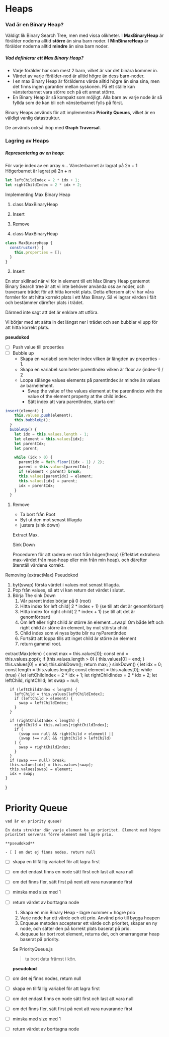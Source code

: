 # Heaps

### Vad är en Binary Heap?
Väldigt lik Binary Search Tree, men med vissa olikheter.
I **MaxBinaryHeap** är förälder noderna alltid **större** än sina barn noder.
I **MinBinareHeap** är förälder noderna alltid **mindre** än sina barn noder.


##### Vad definierar ett Max Binary Heap?

- Varje förälder har som mest 2 barn, vilket är var det binära kommer in.
- Värdet av varje förälder-nod är alltid högre än dess barn-noder.
- I en max Binary Heap är förälderns värde alltid högre än sina sina, men det finns ingen garantier mellan syskonen. På ett ställe kan vänsterbarnet vara större och på ett annat större.
- En Binary Heap är så kompakt som möjligt. Alla barn av varje node är så fyllda som de kan bli och vänsterbarnet fylls på först.



Binary Heaps används för att implementera **Priority Queues**,
vilket är en väldigt vanlig datastruktur.

De används också ihop med **Graph Traversal**.

### Lagring av Heaps

##### Representering av en heap:

För varje index av en array *n*...
Vänsterbarnet är lagrat på 2n + 1
Högerbarnet är lagrat på 2n + n

```javascript
let leftChildIndex = 2 * idx + 1;
let rightChildIndex = 2 * idx + 2;
```


Implementing Max Binary Heap
1. class MaxBinaryHeap
2. Insert
3. Remove

1. class MaxBinaryHeap 

```javascript
class MaxBinaryHeap {
  constructor() {
    this.properties = [];
  }
}
```

2. Insert

En stor skillnad när vi för in element till ett Max Binary Heap gentemot Binary Search tree är att vi inte behöver använda oss av noder, och traversare trädet för att hitta korrekt plats. Detta eftersom att vi har våra formler för att hitta korrekt plats i ett Max Binary. Så vi lagrar värden i fält och bestämmer därefter plats i trädet.

Därmed inte sagt att det är enklare att utföra.

Vi börjar med att sätta in det längst ner i trädet och sen bubblar vi upp för att hitta korrekt plats.



  **pseudokod**

- [ ] Push value till properties
- [ ] Bubble up
    -  Skapa en variabel som heter index vilken är längden av properties - 1.
    -  Skapa en variabel som heter parentIndex vilken är floor av (index-1) / 2
    -  Loopa sålänge values elements på parentIndex är mindre än values av barnelement.
       - Swap the value of the values element at the parentIndex with the value of the element property at the child index.
       - Sätt index att vara parentIndex, starta om!

```javascript
insert(element) {
    this.values.push(element);
    this.bubbleUp();
  }
  bubbleUp() {
    let idx = this.values.length - 1;
    let element = this.values[idx];
    let parentIdx;
    let parent;

    while (idx > 0) {
      parentIdx = Math.floor((idx - 1) / 2);
      parent = this.values[parentIdx];
      if (element < parent) break;
      this.values[parentIdx] = element;
      this.values[idx] = parent;
      idx = parentIdx;
    }
  }
  ```

1. Remove
   
    - Ta bort från Root
    - Byt ut den mot senast tillagda
    - justera (sink down)

    Extract Max.

    Sink Down

    Proceduren för att radera en root från högen(heap) (Effektivt extrahera max-värdet från max-heap eller min från min heap).
    och därefter återställ värdena korrekt.


Removing (extractMax) Pseudokod

1. byt(swap) första värdet i values mot senast tillagda.
2. Pop från values, så att vi kan return det värdet i slutet.
3. Börja The sink Down
   1. Vår parent index börjar på 0 (root)
   2. Hitta index för left child( 2 * index + 1) (se till att det är genomförbart)
   3. Hitta index för right child( 2 * index + 1) (se till att det är genomförbart)
   4. Om left eller right child är större än element...swap! Om både left och right child är större än element, by mot största child.
   5. Child index som vi nyss bytte blir nu nyParentIndex
   6. Fortsätt att loppa tills att inget child är större än element
   7. return gammel root.

extractMax(elem) {
    const max = this.values[0];
    const end = this.values.pop();
    if (this.values.length > 0) {
      this.values[0] = end;
    }
    this.values[0] = end;
    this.sinkDown();
    return max;
  }
  sinkDown() {
    let idx = 0;
    const length = this.values.length;
    const element = this.values[0];
    while (true) {
      let leftChildIndex = 2 * idx + 1;
      let rightChildIndex = 2 * idx + 2;
      let leftChild, rightChild;
      let swap = null;

      if (leftChildIndex < length) {
        leftChild = this.values[leftChildIndex];
        if (leftChild > element) {
          swap = leftChildIndex;
        }
      }

      if (rightChildIndex < length) {
        rightChild = this.values[rightChildIndex];
        if (
          (swap === null && rightChild > element) ||
          (swap !== null && rightChild > leftChild)
        ) {
          swap = rightChildIndex;
        }
      }
      if (swap === null) break;
      this.values[idx] = this.values[swap];
      this.values[swap] = element;
      idx = swap;
    }
  }

  # Priority Queue

    vad är en priority queue?

    En data struktur där varje element ha en prioritet. Element med högre prioritet serveras förre element med lägre prio.

    **pseudokod**

    - [ ] om det ej finns nodes, return null
- [ ] skapa en tillfällig variabel för att lagra first
- [ ] om det endast finns en node sätt first och last att vara null
- [ ] om det finns fler, sätt first på next att vara nuvarande first
- [ ] minska med size med 1
- [ ] return värdet av borttagna node


    1. Skapa en min Binary Heap - lägre nummer = högre prio
    2. Varje node har ett värde och ett prio. Använd prio till bygga heapen
    3. Enqueue metoden accepterar ett värde och prioritet, skapar en ny node, och sätter den på korrekt plats baserat på prio.
    4. dequeue tar bort root element, returns det, och omarrangerar heap baserat på priority.

  Se PriorityQueue.js



  > ta bort data främst i kön.

   **pseudokod**

- [ ] om det ej finns nodes, return null
- [ ] skapa en tillfällig variabel för att lagra first
- [ ] om det endast finns en node sätt first och last att vara null
- [ ] om det finns fler, sätt first på next att vara nuvarande first
- [ ] minska med size med 1
- [ ] return värdet av borttagna node

```javascript

```